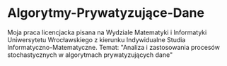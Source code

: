 # Algorytmy-Prywatyzujące-Dane
Moja praca licencjacka pisana na Wydziale Matematyki i Informatyki Uniwersytetu Wrocławskiego z kierunku Indywidualne Studia Informatyczno-Matematyczne. Temat: "Analiza i zastosowania procesów stochastycznych w algorytmach prywatyzujących dane"
